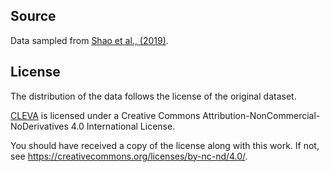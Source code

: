 ## Source

Data sampled from [Shao et al., (2019)](https://aclanthology.org/D19-1321/).

## License

The distribution of the data follows the license of the original dataset.

[CLEVA](https://arxiv.org/abs/2308.04813) is licensed under a
Creative Commons Attribution-NonCommercial-NoDerivatives 4.0 International License.

You should have received a copy of the license along with this
work. If not, see <https://creativecommons.org/licenses/by-nc-nd/4.0/>.